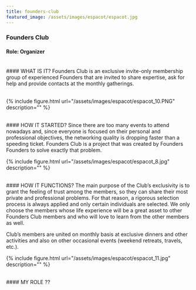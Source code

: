 ```yaml
---
title: founders-club
featured_image: /assets/images/espacot/espacot.jpg
---
```

### Founders Club
#### Role: Organizer

 <br />
####  WHAT IS IT?
Founders Club is an exclusive invite-only membership group of experienced Founders that are invited to share expertise, ask for help and provide contacts at the monthly gatherings.  

 <br />
 <br />

 {% include figure.html url="/assets/images/espacot/espacot_10.PNG" description="" %}

 <br />
#### HOW IT STARTED?
Since there are too many events to attend nowadays and, since everyone is focused on their personal and professional objectives, the networking quality is dropping faster than a speeding ticket. Founders Club is a project that was created by Founders Founders to solve exactly that problem.


{% include figure.html url="/assets/images/espacot/espacot_8.jpg" description="" %}


 <br />
#### HOW IT FUNCTIONS?
The main purpose of the Club’s exclusivity is to grant the feeling of trust among the members, so they can share their most private and professional problems. For that reason, a rigorous selection process is always applied and only certain individuals are selected. We only choose the members whose life experience will be a great asset to other Founders Club members and who will love to learn from the other members as well.

Club’s members are united on monthly basis at exclusive dinners and other activities and also on other occasional events (weekend retreats, travels, etc.). 
 
 {% include figure.html url="/assets/images/espacot/espacot_11.jpg" description="" %}


 <br />
#### MY ROLE 
??





